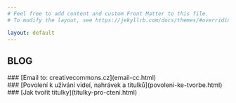 ```yaml
---
# Feel free to add content and custom Front Matter to this file.
# To modify the layout, see https://jekyllrb.com/docs/themes/#overriding-theme-defaults

layout: default
---
```


## BLOG

<div id="blog" markdown="1" >
<div class="no-link-underline" markdown="1" >
<!--### [Jak tvořit titulky](jak-tvorit-titulky.html) <br>-->
### [Email to: creativecommons.cz](email-cc.html) <br>
### [Povolení k užívání videí, nahrávek a titulků](povoleni-ke-tvorbe.html) <br>
### [Jak tvořit titulky](titulky-pro-cteni.html) <br>
</div>
</div>
